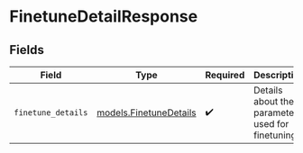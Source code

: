 # FinetuneDetailResponse


## Fields

| Field                                                  | Type                                                   | Required                                               | Description                                            |
| ------------------------------------------------------ | ------------------------------------------------------ | ------------------------------------------------------ | ------------------------------------------------------ |
| `finetune_details`                                     | [models.FinetuneDetails](../models/finetunedetails.md) | :heavy_check_mark:                                     | Details about the parameters used for finetuning       |